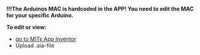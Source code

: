 **!!!The Arduinos MAC is hardcoded in the APP! You need to edit the MAC for your specific Arduino.**

**To edit or view:**
- [go to MITs App Inventor](http://ai2.appinventor.mit.edu/)
- Upload .aia-file

